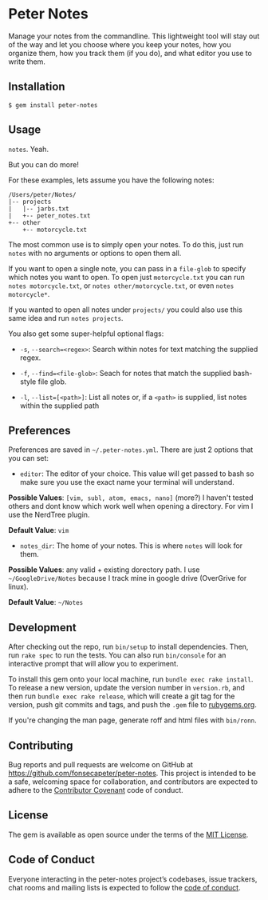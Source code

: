 # Peter Notes

Manage your notes from the commandline. This lightweight tool will stay out of the way and let you choose where you keep your notes, how you organize them, how you track them (if you do), and what editor you use to write them.

## Installation

    $ gem install peter-notes

## Usage

`notes`. Yeah.

But you can do more!

For these examples, lets assume you have the following notes:

    /Users/peter/Notes/
    |-- projects
    |   |-- jarbs.txt
    |   +-- peter_notes.txt
    +-- other
        +-- motorcycle.txt

The most common use is to simply open your notes. To do this, just run `notes` with no arguments or options to open them all.

If you want to open a single note, you can pass in a `file-glob` to specify which notes you want to open. To open just `motorcycle.txt` you can run `notes motorcycle.txt`, or `notes other/motorcycle.txt`, or even `notes motorcycle*`.

If you wanted to open all notes under `projects/` you could also use this same idea and run `notes projects`.

You also get some super-helpful optional flags:
  - `-s`, `--search=<regex>`:
  Search within notes for text matching the supplied regex.

  - `-f`, `--find=<file-glob>`:
  Seach for notes that match the supplied bash-style file glob.

  - `-l`, `--list=[<path>]`:
  List all notes or, if a `<path>` is supplied, list notes within the supplied path


## Preferences

Preferences are saved in `~/.peter-notes.yml`. There are just 2 options that you can set:

  - `editor`:
  The editor of your choice. This value will get passed to bash so make sure you use the exact name your terminal will understand.

  **Possible Values**: `[vim, subl, atom, emacs, nano]`
  (more?) I haven't tested others and dont know which work well when opening a directory. For vim I use the NerdTree plugin.

  **Default Value**: `vim`

  - `notes_dir`:
  The home of your notes. This is where `notes` will look for them.

  **Possible Values**: any valid + existing dorectory path. I use `~/GoogleDrive/Notes` because I track mine in google drive (OverGrive for linux).

  **Default Value**: `~/Notes`



## Development

After checking out the repo, run `bin/setup` to install dependencies. Then, run `rake spec` to run the tests. You can also run `bin/console` for an interactive prompt that will allow you to experiment.

To install this gem onto your local machine, run `bundle exec rake install`. To release a new version, update the version number in `version.rb`, and then run `bundle exec rake release`, which will create a git tag for the version, push git commits and tags, and push the `.gem` file to [rubygems.org](https://rubygems.org).

If you're changing the man page, generate roff and html files with `bin/ronn`.

## Contributing

Bug reports and pull requests are welcome on GitHub at https://github.com/fonsecapeter/peter-notes. This project is intended to be a safe, welcoming space for collaboration, and contributors are expected to adhere to the [Contributor Covenant](http://contributor-covenant.org) code of conduct.

## License

The gem is available as open source under the terms of the [MIT License](http://opensource.org/licenses/MIT).

## Code of Conduct

Everyone interacting in the peter-notes project’s codebases, issue trackers, chat rooms and mailing lists is expected to follow the [code of conduct](https://github.com/fonsecapeter/peter-notes/blob/master/CODE_OF_CONDUCT.md).
